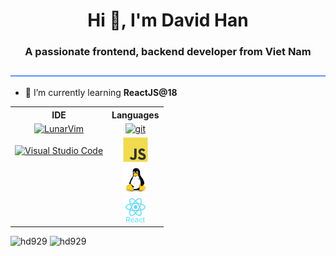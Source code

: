 <h1 align="center">Hi 👋, I'm David Han</h1>
<h3 align="center">A passionate frontend, backend developer from <b>Viet Nam</b></h3>

![-----------------------------------------------------](.github/imgs/lines/water.png)

- 🌱 I’m currently learning **ReactJS@18**

<table style="text-align: center">
  <tr>
    <th>IDE</th>
    <th>Languages</th>
  </tr>
  <tr>
    <td>
      <a href="https://www.lunarvim.org/" target="_blank" rel="noreferrer">
        <img
          src="https://raw.githubusercontent.com/LunarVim/LunarVim/master/utils/desktop/48x48/lvim.svg"
          alt="LunarVim"
        />
      </a>
    </td>
    <td>
      <a href="https://git-scm.com/" target="_blank" rel="noreferrer">
        <img
          src="https://www.vectorlogo.zone/logos/git-scm/git-scm-icon.svg"
          alt="git"
          width="40"
          height="40"
        />
      </a>
    </td>
  </tr>
  <tr>
    <td>
    <a href="https://code.visualstudio.com/" target="_blank" rel="noreferrer">
        <img
          src="https://upload.wikimedia.org/wikipedia/commons/thumb/9/9a/Visual_Studio_Code_1.35_icon.svg/2048px-Visual_Studio_Code_1.35_icon.svg"
          alt="Visual Studio Code"
          width="45"
          height="45"
        />
      </a>
    </td>
    <td>
      <a
        href="https://developer.mozilla.org/en-US/docs/Web/JavaScript"
        target="_blank"
        rel="noreferrer"
      >
        <img
          src="https://raw.githubusercontent.com/devicons/devicon/master/icons/javascript/javascript-original.svg"
          alt="javascript"
          width="40"
          height="40"
        />
      </a>
    </td>
  </tr>
  <tr>
    <td></td>
    <td>
      <a href="https://www.linux.org/" target="_blank" rel="noreferrer">
        <img
          src="https://raw.githubusercontent.com/devicons/devicon/master/icons/linux/linux-original.svg"
          alt="linux"
          width="40"
          height="40"
        />
      </a>
    </td>
  </tr>
  <tr>
    <td></td>
    <td>
      <a href="https://reactjs.org/" target="_blank" rel="noreferrer">
        <img
          src="https://raw.githubusercontent.com/devicons/devicon/master/icons/react/react-original-wordmark.svg"
          alt="react"
          width="40"
          height="40"
        />
      </a>
    </td>
  </tr>
</table>

<div>
    <img height="180em" src="https://github-readme-stats.vercel.app/api?username=hd929&show_icons=true&theme=tokyonight&locale=en" alt="hd929" />
    <img height="180em" src="https://github-readme-stats.vercel.app/api/top-langs?username=hd929&langs_count=16&locale=en&layout=compact&theme=tokyonight" alt="hd929" />
</div>
